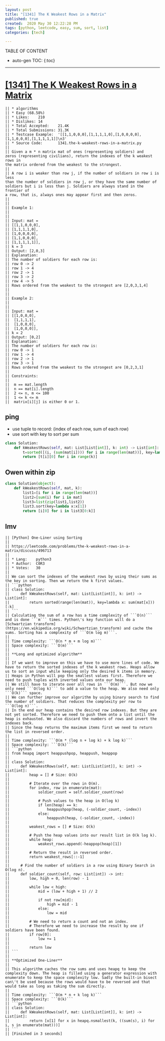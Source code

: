 ```yaml
---
layout: post
title: "[1341] The K Weakest Rows in a Matrix"
published: true
created:  2020 May 30 12:22:28 PM
tags: [python, leetcode, easy, sum, sort, list]
categories: [tech]

---
```


TABLE OF CONTENT

* auto-gen TOC:
{:toc}

- - -



# [[1341] The K Weakest Rows in a Matrix](https://leetcode.com/problems/the-k-weakest-rows-in-a-matrix/description/)

    || * algorithms
    || * Easy (68.58%)
    || * Likes:    210
    || * Dislikes: 14
    || * Total Accepted:    21.4K
    || * Total Submissions: 31.3K
    || * Testcase Example:  '[[1,1,0,0,0],[1,1,1,1,0],[1,0,0,0,0],[1,1,0,0,0],[1,1,1,1,1]]\n3'
    || * Source Code:       1341.the-k-weakest-rows-in-a-matrix.py
    || 
    || Given a m * n matrix mat of ones (representing soldiers) and
    zeros (representing civilians), return the indexes of the k weakest rows in
    the matrix ordered from the weakest to the strongest.
    || 
    || A row i is weaker than row j, if the number of soldiers in row i is less
    than the number of soldiers in row j, or they have the same number of
    soldiers but i is less than j. Soldiers are always stand in the frontier of
    a row, that is, always ones may appear first and then zeros.
    || 
    ||  
    || Example 1:
    || 
    || 
    || Input: mat = 
    || [[1,1,0,0,0],
    || ⁠[1,1,1,1,0],
    || ⁠[1,0,0,0,0],
    || ⁠[1,1,0,0,0],
    || ⁠[1,1,1,1,1]], 
    || k = 3
    || Output: [2,0,3]
    || Explanation: 
    || The number of soldiers for each row is: 
    || row 0 -> 2 
    || row 1 -> 4 
    || row 2 -> 1 
    || row 3 -> 2 
    || row 4 -> 5 
    || Rows ordered from the weakest to the strongest are [2,0,3,1,4]
    || 
    || 
    || Example 2:
    || 
    || 
    || Input: mat = 
    || [[1,0,0,0],
    ||  [1,1,1,1],
    ||  [1,0,0,0],
    ||  [1,0,0,0]], 
    || k = 2
    || Output: [0,2]
    || Explanation: 
    || The number of soldiers for each row is: 
    || row 0 -> 1 
    || row 1 -> 4 
    || row 2 -> 1 
    || row 3 -> 1 
    || Rows ordered from the weakest to the strongest are [0,2,3,1]
    ||  
    || Constraints:
    || 
    || 	m == mat.length
    || 	n == mat[i].length
    || 	2 <= n, m <= 100
    || 	1 <= k <= m
    || 	matrix[i][j] is either 0 or 1.

## ping

* use tuple to record: (index of each row, sum of each row)
* use sort with key to sort per sum

```python
class Solution:
    def kWeakestRows(self, mat: List[List[int]], k: int) -> List[int]:
        t=sorted([(i, (sum(mat[i]))) for i in range(len(mat))], key=lambda x: x[1])
        return [t[i][0] for i in range(k)]
```

## Owen within zip

```python
class Solution(object):
    def kWeakestRows(self, mat, k):
        list1=[i for i in range(len(mat))]
        list2=[sum(i) for i in mat]
        list3=list(zip(list1,list2))
        list3.sort(key=lambda x:x[1])
        return [i[0] for i in list3[0:k]]
```


## lmv

    || [Python] One-Liner using Sorting
    || 
    || https://leetcode.com/problems/the-k-weakest-rows-in-a-matrix/discuss/496713
    || 
    || * Lang:    python3
    || * Author:  C0R3
    || * Votes:   30
    || 
    || We can sort the indexes of the weakest rows by using their sums as the key in sorting. Then we return the k first values.
    || ```python
    || class Solution:
    ||     def kWeakestRows(self, mat: List[List[int]], k: int) -> List[int]:
    ||         return sorted(range(len(mat)), key=lambda x: sum(mat[x]))[:k]
    || ```
    || Calculating the sum of a row has a time complexity of ```O(n)``` and is done ```m``` times. Python\'s key function will do a [Schwartzian transform](https://en.wikipedia.org/wiki/Schwartzian_transform) and cache the sums. Sorting has a complexity of ```O(m log m)```.
    || 
    || Time complexity: ```O(n * m + m log m)```
    || Space complexity: ```O(m)```
    || 
    || **Long and optimized algorithm**
    || 
    || If we want to improve on this we have to use more lines of code. We have to return the sorted indexes of the k weakest rows. Heaps allow us to sort an input while keeping only the desired k items in memory.
    || Heaps in Python will pop the smallest values first. Therefore we need to push tuples with inverted values onto our heap.
    || We still have to iterate over all rows in ```O(m)```. But now we only need ```O(log k)``` to add a value to the heap. We also need only ```O(k)``` space.
    || We can further improve our algorithm by using binary search to find the number of soldiers. That reduces the complexity per row to ```O(log n)```.
    || In the end our heap contains the desired row indexes. But they are not yet sorted. Therefore we need to push them onto a list until the heap is exhausted. We also discard the numbers of rows and invert the indexes back.
    || Since the heap returns the maximum items first we need to return the list in reversed order.
    || 
    || Time complexity: ```O(m * (log n + log k) + k log k)```
    || Space complexity: ```O(k)```
    || ```python
    || from heapq import heappushpop, heappush, heappop
    || 
    || class Solution:
    ||     def kWeakestRows(self, mat: List[List[int]], k: int) -> List[int]:
    ||         heap = [] # Size: O(k)
    ||         
    ||         # Iterate over the rows in O(m).
    ||         for index, row in enumerate(mat):
    ||             soldier_count = self.soldier_count(row)
    ||             
    ||             # Push values to the heap in O(log k)
    ||             if len(heap) == k:
    ||                 heappushpop(heap, (-soldier_count, -index))
    ||             else:
    ||                 heappush(heap, (-soldier_count, -index))
    ||         
    ||         weakest_rows = [] # Size: O(k)
    ||         
    ||         # Push the heap values into our result list in O(k log k).
    ||         while heap:
    ||             weakest_rows.append(-heappop(heap)[1])
    ||         
    ||         # Return the result in reversed order.
    ||         return weakest_rows[::-1]
    ||     
    ||     # Find the number of soldiers in a row using Binary Search in O(log n).
    ||     def soldier_count(self, row: List[int]) -> int:
    ||         low, high = 0, len(row) - 1
    || 
    ||         while low < high:
    ||             mid = (low + high + 1) // 2
    || 
    ||             if not row[mid]:
    ||                 high = mid - 1
    ||             else:
    ||                 low = mid
    || 
    ||         # We need to return a count and not an index.
    ||         # Therefore we need to increase the result by one if soldiers have been found.
    ||         if row[0]:
    ||             low += 1
    ||         
    ||         return low
    || ```
    || 
    || **Optimized One-Liner**
    || 
    || This algorithm caches the row sums and uses heapq to keep the complexity down. The heap is filled using a generator expression with enumerate to keep the space complexity low. Sadly the built-in bisect can\'t be used because the rows would have to be reversed and that would take as long as taking the sum directly.
    || 
    || Time complexity: ```O(m * n + k log k)```
    || Space complexity: ```O(k)```
    || ```python
    || class Solution:
    ||     def kWeakestRows(self, mat: List[List[int]], k: int) -> List[int]:
    ||         return [x[1] for x in heapq.nsmallest(k, ((sum(s), i) for i, s in enumerate(mat)))]
    || ```
    || [Finished in 3 seconds]


